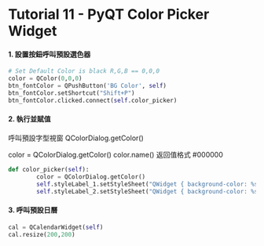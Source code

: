 # Tutorial 11 - PyQT Color Picker Widget



#### 1. 設置按鈕呼叫預設選色器  

```python
# Set Default Color is black R,G,B == 0,0,0
color = QColor(0,0,0)
btn_fontColor = QPushButton('BG Color', self)
btn_fontColor.setShortcut("Shift+P")
btn_fontColor.clicked.connect(self.color_picker)
```
#### 2. 執行並賦值  

呼叫預設字型視窗
QColorDialog.getColor()

color = QColorDialog.getColor()
color.name() 返回值格式 #000000

```python
def color_picker(self):
        color = QColorDialog.getColor()
        self.styleLabel_1.setStyleSheet("QWidget { background-color: %s}" % color.name())
        self.styleLabel_2.setStyleSheet("QWidget { background-color: %s}" % color.name())
```
#### 3. 呼叫預設日曆

```python
cal = QCalendarWidget(self)
cal.resize(200,200)
```
